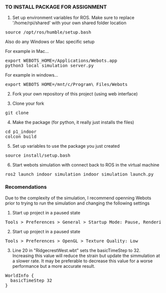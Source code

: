 ### TO INSTALL PACKAGE FOR ASSIGNMENT 

1. Set up environment variables for ROS. Make sure to replace '/home/rpi/shared' with your own shared folder location
<pre>
source /opt/ros/humble/setup.bash
</pre>
Also do any Windows or Mac specific setup

For example in Mac...
<pre>
export WEBOTS_HOME=/Applications/Webots.app
python3 local_simulation_server.py
</pre>

For example in windows...
<pre>
export WEBOTS_HOME=/mnt/c/Program\ Files/Webots
</pre>

2. Fork your own repository of this project (using web interface)

3. Clone your fork
<pre>
git clone <your github url for this repository>
</pre>

4. Make the package (for python, it really just installs the files)
<pre>
cd p1_indoor
colcon build
</pre>

5. Set up variables to use the package you just created
<pre>
source install/setup.bash
</pre>

6. Start webots simulation with connect back to ROS in the virtual machine
<pre>
ros2 launch indoor_simulation indoor_simulation_launch.py
</pre>

### Recomendations
Due to the complexity of the simulation, I recommend openning Webots prior to trying to run the simulation and changing the following settings

1. Start up project in a paused state
<pre>
Tools > Preferences > General > Startup Mode: Pause, Rendering: Off
</pre>

2. Start up project in a paused state
<pre>
Tools > Preferences > OpenGL > Texture Quality: Low
</pre>

3. Line 20 in "RidgecrestWest.wbt" sets the basicTimeStep to 32. Increasing this value will reduce the strain but update the simmulation at a slower rate. It may be preferable to decrease this value for a worse performance but a more accurate result.
<pre>
WorldInfo {
  basicTimeStep 32
}
</pre>